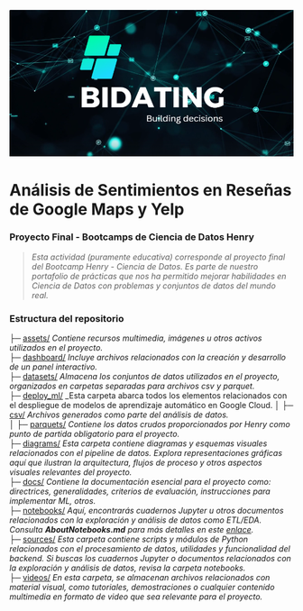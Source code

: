 ![Steam](assets/Bidating_readme.png)
<br />

# Análisis de Sentimientos en Reseñas de Google Maps y Yelp

### Proyecto Final - Bootcamps de Ciencia de Datos Henry

> _Esta actividad (puramente educativa) corresponde al proyecto final del Bootcamp Henry - Ciencia de Datos. Es parte de nuestro portafolio de prácticas que nos ha permitido mejorar habilidades en Ciencia de Datos con problemas y conjuntos de datos del mundo real._


### Estructura del repositorio

├─ [assets/](https://github.com/orestes-victor/HENRY_Proyecto_Final_Google_Yelp/assets) _Contiene recursos multimedia, imágenes u otros activos utilizados en el proyecto._<br />
├─ [dashboard/](https://github.com/orestes-victor/HENRY_Proyecto_Final_Google_Yelp/dashboard) _Incluye archivos relacionados con la creación y desarrollo de un panel interactivo._<br />
├─ [datasets/](https://github.com/orestes-victor/HENRY_Proyecto_Final_Google_Yelp/datasets) _Almacena los conjuntos de datos utilizados en el proyecto, organizados en carpetas separadas para archivos csv y parquet._<br />
├─ [deploy_ml/](https://github.com/orestes-victor/HENRY_Proyecto_Final_Google_Yelp/deploy_ml) _Esta carpeta abarca todos los elementos relacionados con el despliegue de modelos de aprendizaje automático en Google Cloud.
│  ├─ [csv/](https://github.com/orestes-victor/HENRY_Proyecto_Final_Google_Yelp/csv) _Archivos generados como parte del análisis de datos._<br />
│  ├─ [parquets/](https://github.com/orestes-victor/HENRY_Proyecto_Final_Google_Yelp/datasets/parquets) _Contiene los datos crudos proporcionados por Henry como punto de partida obligatorio para el proyecto._<br />
├─ [diagrams/](https://github.com/orestes-victor/HENRY_Proyecto_Final_Google_Yelp/diagrams) _Esta carpeta contiene diagramas y esquemas visuales relacionados con el pipeline de datos. Explora representaciones gráficas aquí que ilustran la arquitectura, flujos de proceso y otros aspectos visuales relevantes del proyecto._<br /> 
├─ [docs/](https://github.com/orestes-victor/HENRY_Proyecto_Final_Google_Yelp/docs) _Contiene la documentación esencial para el proyecto como: directrices, generalidades, criterios de evaluación, instrucciones para implementar ML, otros._<br />
├─ [notebooks/](https://github.com/orestes-victor/HENRY_Proyecto_Final_Google_Yelp/notebooks) _Aquí, encontrarás cuadernos Jupyter u otros documentos relacionados con la exploración y análisis de datos como ETL/EDA. Consulta **AboutNotebooks.md** para más detalles en este [enlace](https://github.com/JohannaRangel/FinalProject_YelpGoogleMaps/blob/main/notebooks/AboutNotebooks.md)._<br />
├─ [sources/](https://github.com/orestes-victor/HENRY_Proyecto_Final_Google_Yelp/sources) _Esta carpeta contiene scripts y módulos de Python relacionados con el procesamiento de datos, utilidades y funcionalidad del backend. Si buscas los cuadernos Jupyter o documentos relacionados con la exploración y análisis de datos, revisa la carpeta notebooks._<br /> 
├─ [videos/](https://github.com/orestes-victor/HENRY_Proyecto_Final_Google_Yelp/videos) _En esta carpeta, se almacenan archivos relacionados con material visual, como tutoriales, demostraciones o cualquier contenido multimedia en formato de video que sea relevante para el proyecto._<br />
